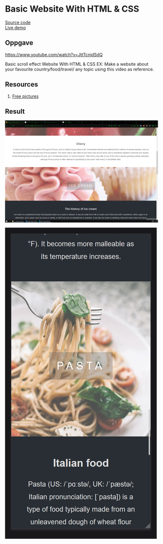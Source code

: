 # Basic Website With HTML & CSS

[Source code](https://github.com/chriskodehub/KH-10_basic-website-with-html-css)  
[Live demo](https://chriskodehub.github.io/KH-10_basic-website-with-html-css/)

## Oppgave

https://www.youtube.com/watch?v=JttTcnidSdQ

Basic  scroll effect Website With HTML & CSS
EX: Make a website about your favourite country/food/travel/ any topic  using this video as reference.

## Resources

1. [Free pictures]()

## Result

![Result](img/result1.png)

![Result](img/result2.png)
